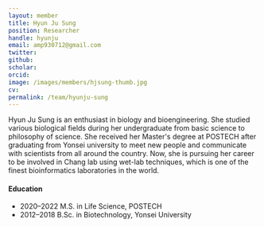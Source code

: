 ```yaml
---
layout: member
title: Hyun Ju Sung
position: Researcher
handle: hyunju
email: amp930712@gmail.com
twitter: 
github: 
scholar: 
orcid: 
image: /images/members/hjsung-thumb.jpg
cv: 
permalink: /team/hyunju-sung
---
```


Hyun Ju Sung is an enthusiast in biology and bioengineering. She studied
various biological fields during her undergraduate from basic science
to philosophy of science. She received her Master's degree at POSTECH
after graduating from Yonsei university to meet new people and communicate
with scientists from all around the country. Now, she is pursuing her
career to be involved in Chang lab using wet-lab techniques, which is
one of the finest bioinformatics laboratories in the world.

#### Education

<ul class="chronological">
  <li><span>2020–2022</span> M.S. in Life Science, POSTECH</li>  
  <li><span>2012–2018</span> B.Sc. in Biotechnology, Yonsei University</li>
</ul>
